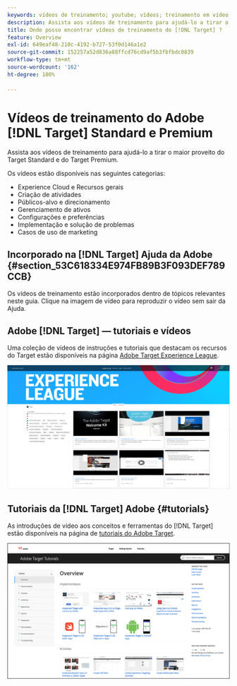 ```yaml
---
keywords: vídeos de treinamento; youtube; vídeos; treinamento em vídeo; tutorial; tutoriais; vídeo
description: Assista aos vídeos de treinamento para ajudá-lo a tirar o maior proveito do  [!DNL Target]  Standard e do  [!DNL Target]  Premium.
title: Onde posso encontrar vídeos de treinamento do [!DNL Target] ?
feature: Overview
exl-id: 649eaf48-210c-4192-b727-53f0d146a1e2
source-git-commit: 152257a52d836a88ffcd76cd9af5b3fbfbdc0839
workflow-type: tm+mt
source-wordcount: '162'
ht-degree: 100%

---
```


# Vídeos de treinamento do Adobe [!DNL Target] Standard e Premium

Assista aos vídeos de treinamento para ajudá-lo a tirar o maior proveito do Target Standard e do Target Premium.

Os vídeos estão disponíveis nas seguintes categorias:

* Experience Cloud e Recursos gerais
* Criação de atividades
* Públicos-alvo e direcionamento
* Gerenciamento de ativos
* Configurações e preferências
* Implementação e solução de problemas
* Casos de uso de marketing

## Incorporado na [!DNL Target] Ajuda da Adobe {#section_53C618334E974FB89B3F093DEF789CCB}

Os vídeos de treinamento estão incorporados dentro de tópicos relevantes neste guia. Clique na imagem de vídeo para reproduzir o vídeo sem sair da Ajuda.

## Adobe [!DNL Target] — tutoriais e vídeos

Uma coleção de vídeos de instruções e tutoriais que destacam os recursos do Target estão disponíveis na página [Adobe Target Experience League](https://guided.adobe.com/#recommended/solutions/target).

![Vídeos da Experience League](/help/main/c-intro/assets/experience-league.png)

## Tutoriais da [!DNL Target] Adobe {#tutorials}

As introduções de vídeo aos conceitos e ferramentas do [!DNL Target] estão disponíveis na página de [tutoriais do Adobe Target](https://experienceleague.adobe.com/docs/target-learn/tutorials/overview.html?lang=pt-BR).

![Tutoriais do Adobe Target](/help/main/c-intro/assets/adobe-target-tutorials-new.png)
